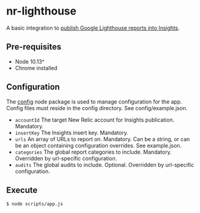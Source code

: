 # nr-lighthouse

A basic integration to [publish Google Lighthouse reports into Insights](https://newrelic.jiveon.com/people/aolsen@newrelic.com/blog/2019/07/08/integrate-lighthouse-reports-into-new-relic).

## Pre-requisites

* Node 10.13^
* Chrome installed

## Configuration

The [config](https://www.npmjs.com/package/config) node package is used to manage configuration for the app. Config files must reside in the config directory. See config/example.json.

* `accountId` The target New Relic account for Insights publication. Mandatory.
* `insertKey` The Insights insert key. Mandatory.
* `urls` An array of URLs to report on. Mandatory. Can be a string, or can be an object containing configuration overrides. See example.json.
* `categories` The global report categories to include. Mandatory. Overridden by url-specific configuration.
* `audits` The global audits to include. Optional. Overridden by url-specific configuration.

## Execute

```
$ node scripts/app.js
```
